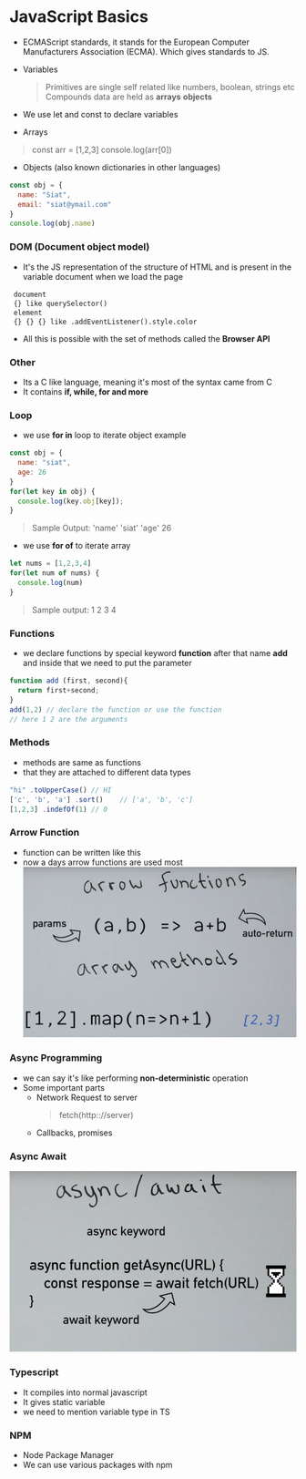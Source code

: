 # JavaScript Basics

- ECMAScript standards, it stands for the European Computer Manufacturers Association (ECMA). Which gives standards to JS.
- Variables
  > Primitives are single self related like numbers, boolean, strings etc 
  > Compounds data are held as **arrays** **objects**
- We use let and const to declare variables 

- Arrays 
> const arr = [1,2,3]
> console.log(arr[0])

- Objects (also known dictionaries in other languages)
```js
const obj = {
  name: "Siat",
  email: "siat@ymail.com"
}
console.log(obj.name)
```

### DOM (Document object model)
- It's the JS representation of the structure of HTML and is present in the variable document when we load the page 
```
 document 
 {} like querySelector() 
 element
 {} {} {} like .addEventListener().style.color
```
 - All this is possible with the set of methods called the **Browser API**

### Other 
- Its a C like language, meaning it's most of the syntax came from C 
- It contains **if, while, for and more**

### Loop 
- we use **for in** loop to iterate object 
example
```js 
const obj = {
  name: "siat",
  age: 26
}
for(let key in obj) {
  console.log(key.obj[key]);
}
```
> Sample Output: 'name' 'siat' 'age' 26

- we use **for of** to iterate array
```js
let nums = [1,2,3,4]
for(let num of nums) {
  console.log(num)
}
```
> Sample output: 1 2 3 4 

### Functions 
- we declare functions by special keyword **function** after that name **add** and inside that we need to put the parameter 
```js
function add (first, second){
  return first+second;
}
add(1,2) // declare the function or use the function 
// here 1 2 are the arguments
```
### Methods 
- methods are same as functions
- that they are attached to different data types
```js
"hi" .toUpperCase() // HI
['c', 'b', 'a'] .sort()    // ['a', 'b', 'c']
[1,2,3] .indefOf(1) // 0
```

### Arrow Function 
- function can be written like this 
- now a days arrow functions are used most 
![](inc/arrow_functions.PNG)

### Async Programming 
- we can say it's like performing **non-deterministic** operation
- Some important parts 
  - Network Request to server 
    > fetch(http:://server)
  - Callbacks, promises 

### Async Await 
![](inc/async_await.PNG)

### Typescript 
- It compiles into normal javascript
- It gives static variable 
- we need to mention variable type in TS

### NPM
- Node Package Manager
- We can use various packages with npm 
